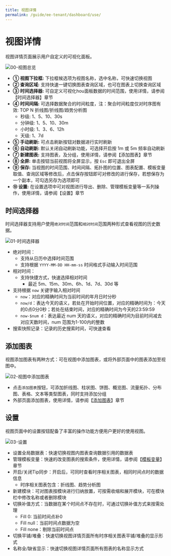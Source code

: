```yaml
---
title: 视图详情
permalink: /guide/ee-tenant/dashboard/use/
---
```


# 视图详情

视图详情页面展示用户自定义的可视化面板。

![00-视图总览](https://yunshan-guangzhou.oss-cn-beijing.aliyuncs.com/pub/pic/2024031165eec281b77db.png)

- **① 视图下拉框:** 下拉框候选项为视图名称，选中名称，可快速切换视图
- **② 查询区域:** 支持快速一键切换图表查询区域，也可在图表上切换查询区域 
- **③ 时间选择器:** 可自定义可视化hou面板数据的时间范围，使用详情，请参阅【时间选择器】章节
- **④ 时间间隔:** 可选择数据聚合的时间粒度，注：聚合时间粒度仅对时序图有效: TOP N 折线图/折线图/趋势分析图
  - 秒级: 1、5、10、30s
  - 分钟级: 1、5、10、30m
  - 小时级: 1、3、6、12h
  - 天级: 1、7d
- **⑤ 手动刷新:** 可点击刷新按钮对数据进行实时刷新
- **⑥ 自动刷新:** 默认关闭自动刷新功能，可选择开启按 1m 或 5m 频率自动刷新
- **⑦ 新建图表:** 支持图表，及分组，使用详情，请参阅【添加图表】章节  
- **⑧ 全屏:** 单击按钮当前视图将全屏显示，按 `Esc` 即可退出全屏
- **⑨ 保存:** 当视图的时间范围、时间间隔、拓扑图的位置、图表配置、模板变量取值、查询区域等修改后，点击保存按钮即可对修改的进行保存，若想保存为一个副本，可勾选另存为选项即可
- **⑩ 设置:** 在设置选项中可对视图进行导出、删除、管理模板变量等一系列操作，使用详情，请参阅【设置】章节

## 时间选择器

时间选择器支持用户使用`绝对时间`范围和`相对时间`范围两种形式查看视图的历史数据。

![01-时间选择器](https://yunshan-guangzhou.oss-cn-beijing.aliyuncs.com/pub/pic/2024031165eec28050664.png)

- 绝对时间：
  - 支持从日历中选择时间范围
  - 支持根据 `YYYY-MM-DD HH-mm-ss` 时间格式手动输入时间范围
- 相对时间：
  - 支持快捷方式，快速选择相对时间
    - 最近 5m、15m、30m、6h、1d、7d、30d 等
- 支持根据 `now` 关键字输入相对时间
  - `now`：对应的精确时间为当前时间的年月日时分秒
  - `now/d`：表达今天的语义，若处在开始时间位置，对应的精确时间为：今天的0点0分0秒；若处在结束时间，对应的精确时间为今天的23:59:59
  - `now-$num d`：表达最近 num 天的语义，对应的精确时间为目前时间减去对应天数时间，num 范围为1-100内的整数
- 搜索快照记录：记录的历史搜索时间，可快速查看

## 添加图表

视图添加图表有两种方式：可在视图中添加图表，或将外部页面中的图表添加至视图中。

![02-视图中添加图表](https://yunshan-guangzhou.oss-cn-beijing.aliyuncs.com/pub/pic/20240514664327cf0b5d6.png)

- 点击`添加图表`按钮，可添加折线图、柱状图、饼图、概览图、流量拓扑、分布图、表格、文本等类型图表，同时支持添加分组
- 外部页面添加图表，使用详情，请参阅【[添加图表](./add-panel/)】章节

## 设置

视图页面中的设置按钮配备了丰富的操作功能方便用户更好的使用视图。

![03-设置](https://yunshan-guangzhou.oss-cn-beijing.aliyuncs.com/pub/pic/2024031165eec3a58224c.png)

- 设置全局数据表：快速切换视图内图表查询数据引用的数据表
- 管理模板变量：快速的改变图表的搜索条件，使用详情，请参阅【[模板变量](./variable-template/)】章节
- 开启/关闭Tip同步：开启后，可同时查看时序相关图表，相同时间点时的数据信息
  - 时序相关图表包含：折线图、趋势分析图
- 新建模块：可对图表按模块进行归纳放置，可按需收缩和展开模块，可在模块栏中修改名称或者删除模块
- 切换补值方式：当数据在某个时间点不存在时，可通过切换补值方式来按需处理
  - Fill 0: 当前时间点补0
  - Fill null：当前时间点数据为空
  - Fill none：剔除当前时间点
- 切换平铺/堆叠：快速切换视图详情页面所有时序相关图表平铺/堆叠的显示形式
- 名称全/缺省显示：快速切换视图详情页面所有图表的名称显示方式
